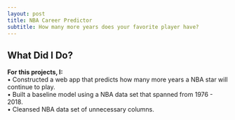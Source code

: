 ```yaml
---
layout: post
title: NBA Career Predictor
subtitle: How many more years does your favorite player have?
---
```


## What Did I Do?
**For this projects, I:**    
• Constructed a web app that predicts how many more years a NBA star will continue to play.   
• Built a baseline model using a NBA data set that spanned from 1976 - 2018.    
• Cleansed NBA data set of unnecessary columns.   
